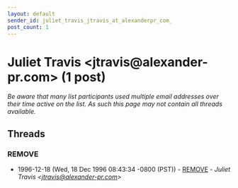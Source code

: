 ```yaml
---
layout: default
sender_id: juliet_travis_jtravis_at_alexanderpr_com_
post_count: 1
---
```


# Juliet Travis <jtravis<span>@</span>alexander-pr.com> (1 post)

_Be aware that many list participants used multiple email addresses over their time active on the list. As such this page may not contain all threads available._

## Threads

### REMOVE
+ 1996-12-18 (Wed, 18 Dec 1996 08:43:34 -0800 (PST)) - [REMOVE](/archive/1996/12/de905e3014ed55564b5ae3fe1ceedd56db734c2c53b1a15902072c0a56aecd4e) - _Juliet Travis \<jtravis@alexander-pr.com\>_

